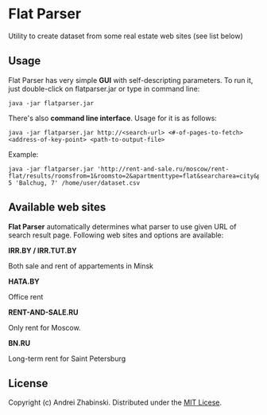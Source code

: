 # Flat Parser

Utility to create dataset from some real estate web sites (see list below) 

## Usage

Flat Parser has very simple **GUI** with self-descripting parameters. To run it, just double-click on flatparser.jar or type in command line:

    java -jar flatparser.jar

There's also **command line interface**. Usage for it is as follows:

    java -jar flatparser.jar http://<search-url> <#-of-pages-to-fetch> <address-of-key-point> <path-to-output-file>

Example: 

    java -jar flatparser.jar 'http://rent-and-sale.ru/moscow/rent-flat/results/roomsfrom=1&roomsto=2&apartmenttype=flat&searcharea=city&pricefrom=30000&priceto=70000&currency=rub&pricespecification=monthly&pagesize=10' 5 'Balchug, 7' /home/user/dataset.csv


## Available web sites

**Flat Parser** automatically determines what parser to use given URL of search result page. Following web sites and options are available: 

**IRR.BY / IRR.TUT.BY**

Both sale and rent of appartements in Minsk

**HATA.BY**

Office rent

**RENT-AND-SALE.RU**

Only rent for Moscow.

**BN.RU**

Long-term rent for Saint Petersburg

## License

Copyright (c) Andrei Zhabinski. Distributed under the [MIT Licese](http://opensource.org/licenses/mit-license.php).
